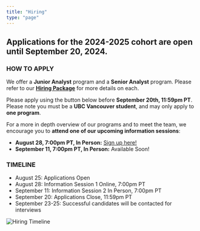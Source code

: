 ```yaml
---
title: "Hiring"
type: "page"
---
```


## Applications for the 2024-2025 cohort are open until September 20, 2024.

### HOW TO APPLY

We offer a **Junior Analyst** program and a **Senior Analyst** program. Please refer to our <a href="WPRA_Hiring_Package_2024.pdf" target="_blank">**Hiring Package**</a> for more details on each.

Please apply using the button below before **September 20th, 11:59pm PT**. Please note you must be a **UBC Vancouver student**, and may only apply to **one program**.


<link-button link="https://forms.gle/G3v846c9srVEfDXAA" target="_blank" text="Access the 2024 WestPeak Research Association Application Form"></link-button>

For a more in depth overview of our programs and to meet the team, we encourage you to **attend one of our upcoming information sessions**:
 - **August 28, 7:00pm PT, In Person:** [Sign up here!](https://forms.gle/z1NMznMkWSvkMFAG7)
 - **September 11, 7:00pm PT, In Person:** Available Soon!

### TIMELINE

- August 25: Applications Open
- August 28: Information Session 1 Online, 7:00pm PT
- September 11: Information Session 2 In Person, 7:00pm PT
- September 20: Applications Close, 11:59pm PT
- September 23-25: Successful candidates will be contacted for interviews

![Hiring Timeline](hiring_timeline.png)
